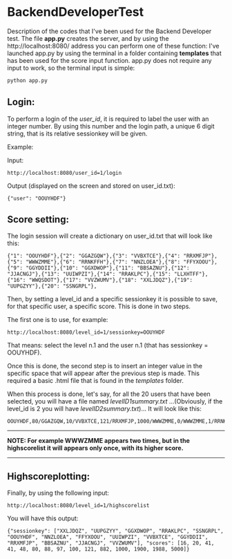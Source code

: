 # BackendDeveloperTest
Description of the codes that I've been used for the Backend Developer test. 
The file __app.py__  creates the server, and by using the http://localhost:8080/ address you can perform one of these function:
I've launched app.py by using the terminal in a folder containing __templates__ that has been used for the score input function. app.py does not require any input to work, so the terminal input is simple:

```python
python app.py
```

## Login:

To perform a login of the _user_id_, it is required to label the user with an integer number. By using this number and the login path, a unique 6 digit string, that is its relative sessionkey will be given. 

Example:

Input:
```
http://localhost:8080/user_id=1/login
```
Output (displayed on the screen and stored on user_id.txt):
```
{"user": "OOUYHDF"}
```

## Score setting:

The login session will create a dictionary on  user_id.txt that will look like this:
```
{"1": "OOUYHDF"},{"2": "GGAZGQW"},{"3": "VVBXTCE"},{"4": "RRXMFJP"},{"5": "WWWZMME"},{"6": "RRNKFFH"},{"7": "NNZLOEA"},{"8": "FFYXOOU"},{"9": "GGYDDII"},{"10": "GGXDWOP"},{"11": "BBSAZNU"},{"12": "JJACNGJ"},{"13": "UUIWPZI"},{"14": "RRAKLPC"},{"15": "LLXHTFF"},{"16": "WWQSDOT"},{"17": "VVZWUMV"},{"18": "XXLJDQZ"},{"19": "UUPGZYY"},{"20": "SSNGRPL"},
```

Then, by setting a level_id and a specific sessionkey it is possible to save, for that specific user, a specific score. This is done in two steps.

The first one is to use, for example:
```
http://localhost:8080/level_id=1/sessionkey=OOUYHDF
```
That means: select the level n.1 and the user n.1 (that has sessionkey = OOUYHDF).

Once this is done, the second step is to insert an integer value in the specific space that will appear after the previous step is made.
This required a basic .html file that is found in the _templates_ folder.

When this process is done, let's say, for all the 20 users that have been selected, you will have a file named _levelID1summary.txt_
...(Obviously, if the level_id is 2 you will have _levelID2summary.txt_)...
It will look like this:


```
OOUYHDF,80/GGAZGQW,10/VVBXTCE,121/RRXMFJP,1000/WWWZMME,0/WWWZMME,1/RRNKFFH,4/NNZLOEA,88/FFYXOOU,97/GGYDDII,882/GGXDWOP,41/BBSAZNU,1900/JJACNGJ,1988/UUIWPZI,100/RRAKLPC,41/LLXHTFF,80000/WWQSDOT,7/VVZWUMV,5000/XXLJDQZ,16/UUPGZYY,20/SSNGRPL,48/
```
***
__NOTE: For example WWWZMME appears two times, but in the highscorelist it will appears only once, with its higher score.__
***

## Highscoreplotting:

Finally, by using the following input:

```
http://localhost:8080/level_id=1/highscorelist
```

You will have this output:

```
{"sessionkey": ["XXLJDQZ", "UUPGZYY", "GGXDWOP", "RRAKLPC", "SSNGRPL", "OOUYHDF", "NNZLOEA", "FFYXOOU", "UUIWPZI", "VVBXTCE", "GGYDDII", "RRXMFJP", "BBSAZNU", "JJACNGJ", "VVZWUMV"], "scores": [16, 20, 41, 41, 48, 80, 88, 97, 100, 121, 882, 1000, 1900, 1988, 5000]}
```



